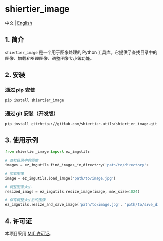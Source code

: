 # shiertier_image

中文 | [English](https://github.com/shiertier-utils/shiertier_image/blob/main/README_en.md)

## 1. 简介

`shiertier_image` 是一个用于图像处理的 Python 工具库。它提供了查找目录中的图像、加载和处理图像、调整图像大小等功能。

## 2. 安装

### 通过 pip 安装

```bash
pip install shiertier_image
```

### 通过 git 安装（开发版）

```bash
pip install git+https://github.com/shiertier-utils/shiertier_image.git
```

## 3. 使用示例

```python
from shiertier_image import ez_imgutils

# 查找目录中的图像
images = ez_imgutils.find_images_in_directory('path/to/directory')

# 加载图像
image = ez_imgutils.load_image('path/to/image.jpg')

# 调整图像大小
resized_image = ez_imgutils.resize_image(image, max_size=1024)

# 保存调整大小后的图像
ez_imgutils.resize_and_save_image('path/to/image.jpg', 'path/to/save_dir')
```

## 4. 许可证

本项目采用 [MIT 许可证](LICENSE)。 